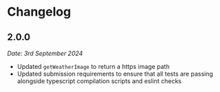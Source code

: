 # Changelog

## 2.0.0

_Date: 3rd September 2024_

- Updated `getWeatherImage` to return a https image path
- Updated submission requirements to ensure that all tests are passing alongside typescript compilation scripts and eslint checks